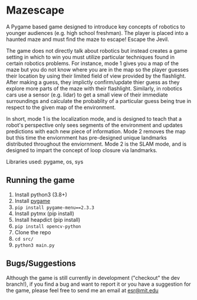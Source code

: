 # Mazescape

A Pygame based game designed to introduce key concepts of robotics to younger audiences (e.g. high school freshman). The player is placed into a haunted maze and must find the maze to escape!  Escape the Jevil.

The game does not directly talk about robotics but instead creates a game setting in which to win you must utilize particular
techniques found in certain robotics problems. For instance, mode 1 gives you a map of the maze but you do not know where you
are in the map so the player guesses their location by using their limited field of view provided by the flashlight. After making a guess, they implictly confirm/update thier guess as they explore more parts of the maze with their flashlight.  Similarly, in robotics cars use a sensor (e.g. lidar) to get a small view of their immediate surroundings and calculate the probablity of a particular guess being true in respect to the given map of the environment.

In short, mode 1 is the localization mode, and is designed to teach that a robot's perspective only sees segments of the environment and updates predictions with each new piece of information.  Mode 2 removes the map but this time the enviornment has pre-designed unique landmarks distributed throughout the enviornment.  Mode 2 is the SLAM mode, and is designed to impart the concept of loop closure via landmarks.

Libraries used: pygame, os, sys

## Running the game
1) Install python3 (3.8+)
2) Install [pygame](https://www.pygame.org/wiki/GettingStarted#Pygame%20Installation)
3) `pip install pygame-menu==2.3.3`
4) Install pytmx (pip install)
5) Install heapdict (pip install)
6) `pip install opencv-python`
7) Clone the repo
8) `cd src/`
9) `python3 main.py`

## Bugs/Suggestions

Although the game is still currently in development ("checkout" the dev branch!), if you find a bug and want to report it or you have a suggestion for the game, please feel free to send me an email at esr@mit.edu
